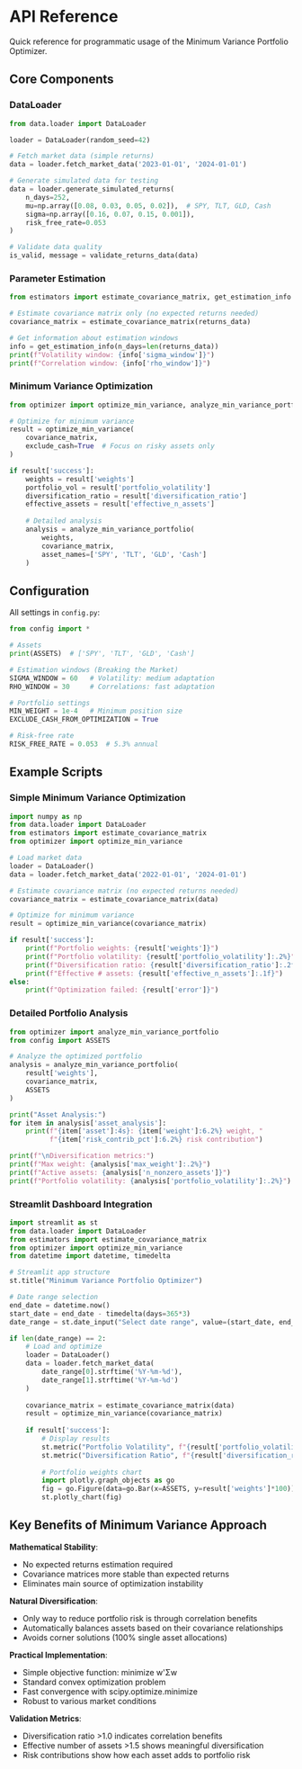 # API Reference

Quick reference for programmatic usage of the Minimum Variance Portfolio Optimizer.

## Core Components

### DataLoader
```python
from data.loader import DataLoader

loader = DataLoader(random_seed=42)

# Fetch market data (simple returns)
data = loader.fetch_market_data('2023-01-01', '2024-01-01')

# Generate simulated data for testing
data = loader.generate_simulated_returns(
    n_days=252,
    mu=np.array([0.08, 0.03, 0.05, 0.02]),  # SPY, TLT, GLD, Cash
    sigma=np.array([0.16, 0.07, 0.15, 0.001]),
    risk_free_rate=0.053
)

# Validate data quality
is_valid, message = validate_returns_data(data)
```

### Parameter Estimation
```python
from estimators import estimate_covariance_matrix, get_estimation_info

# Estimate covariance matrix only (no expected returns needed)
covariance_matrix = estimate_covariance_matrix(returns_data)

# Get information about estimation windows
info = get_estimation_info(n_days=len(returns_data))
print(f"Volatility window: {info['sigma_window']}")
print(f"Correlation window: {info['rho_window']}")
```

### Minimum Variance Optimization
```python
from optimizer import optimize_min_variance, analyze_min_variance_portfolio

# Optimize for minimum variance
result = optimize_min_variance(
    covariance_matrix,
    exclude_cash=True  # Focus on risky assets only
)

if result['success']:
    weights = result['weights']
    portfolio_vol = result['portfolio_volatility']
    diversification_ratio = result['diversification_ratio']
    effective_assets = result['effective_n_assets']
    
    # Detailed analysis
    analysis = analyze_min_variance_portfolio(
        weights, 
        covariance_matrix, 
        asset_names=['SPY', 'TLT', 'GLD', 'Cash']
    )
```

## Configuration

All settings in `config.py`:
```python
from config import *

# Assets
print(ASSETS)  # ['SPY', 'TLT', 'GLD', 'Cash']

# Estimation windows (Breaking the Market)
SIGMA_WINDOW = 60   # Volatility: medium adaptation
RHO_WINDOW = 30     # Correlations: fast adaptation

# Portfolio settings
MIN_WEIGHT = 1e-4   # Minimum position size
EXCLUDE_CASH_FROM_OPTIMIZATION = True

# Risk-free rate
RISK_FREE_RATE = 0.053  # 5.3% annual
```

## Example Scripts

### Simple Minimum Variance Optimization
```python
import numpy as np
from data.loader import DataLoader
from estimators import estimate_covariance_matrix
from optimizer import optimize_min_variance

# Load market data
loader = DataLoader()
data = loader.fetch_market_data('2022-01-01', '2024-01-01')

# Estimate covariance matrix (no expected returns needed)
covariance_matrix = estimate_covariance_matrix(data)

# Optimize for minimum variance
result = optimize_min_variance(covariance_matrix)

if result['success']:
    print(f"Portfolio weights: {result['weights']}")
    print(f"Portfolio volatility: {result['portfolio_volatility']:.2%}")
    print(f"Diversification ratio: {result['diversification_ratio']:.2f}")
    print(f"Effective # assets: {result['effective_n_assets']:.1f}")
else:
    print(f"Optimization failed: {result['error']}")
```

### Detailed Portfolio Analysis
```python
from optimizer import analyze_min_variance_portfolio
from config import ASSETS

# Analyze the optimized portfolio
analysis = analyze_min_variance_portfolio(
    result['weights'], 
    covariance_matrix, 
    ASSETS
)

print("Asset Analysis:")
for item in analysis['asset_analysis']:
    print(f"{item['asset']:4s}: {item['weight']:6.2%} weight, "
          f"{item['risk_contrib_pct']:6.2%} risk contribution")

print(f"\nDiversification metrics:")
print(f"Max weight: {analysis['max_weight']:.2%}")
print(f"Active assets: {analysis['n_nonzero_assets']}")
print(f"Portfolio volatility: {analysis['portfolio_volatility']:.2%}")
```

### Streamlit Dashboard Integration
```python
import streamlit as st
from data.loader import DataLoader
from estimators import estimate_covariance_matrix
from optimizer import optimize_min_variance
from datetime import datetime, timedelta

# Streamlit app structure
st.title("Minimum Variance Portfolio Optimizer")

# Date range selection
end_date = datetime.now()
start_date = end_date - timedelta(days=365*3)
date_range = st.date_input("Select date range", value=(start_date, end_date))

if len(date_range) == 2:
    # Load and optimize
    loader = DataLoader()
    data = loader.fetch_market_data(
        date_range[0].strftime('%Y-%m-%d'),
        date_range[1].strftime('%Y-%m-%d')
    )
    
    covariance_matrix = estimate_covariance_matrix(data)
    result = optimize_min_variance(covariance_matrix)
    
    if result['success']:
        # Display results
        st.metric("Portfolio Volatility", f"{result['portfolio_volatility']:.2%}")
        st.metric("Diversification Ratio", f"{result['diversification_ratio']:.2f}")
        
        # Portfolio weights chart
        import plotly.graph_objects as go
        fig = go.Figure(data=go.Bar(x=ASSETS, y=result['weights']*100))
        st.plotly_chart(fig)
```

## Key Benefits of Minimum Variance Approach

**Mathematical Stability**:
- No expected returns estimation required
- Covariance matrices more stable than expected returns  
- Eliminates main source of optimization instability

**Natural Diversification**:
- Only way to reduce portfolio risk is through correlation benefits
- Automatically balances assets based on their covariance relationships
- Avoids corner solutions (100% single asset allocations)

**Practical Implementation**:
- Simple objective function: minimize w'Σw
- Standard convex optimization problem
- Fast convergence with scipy.optimize.minimize
- Robust to various market conditions

**Validation Metrics**:
- Diversification ratio >1.0 indicates correlation benefits
- Effective number of assets >1.5 shows meaningful diversification
- Risk contributions show how each asset adds to portfolio risk